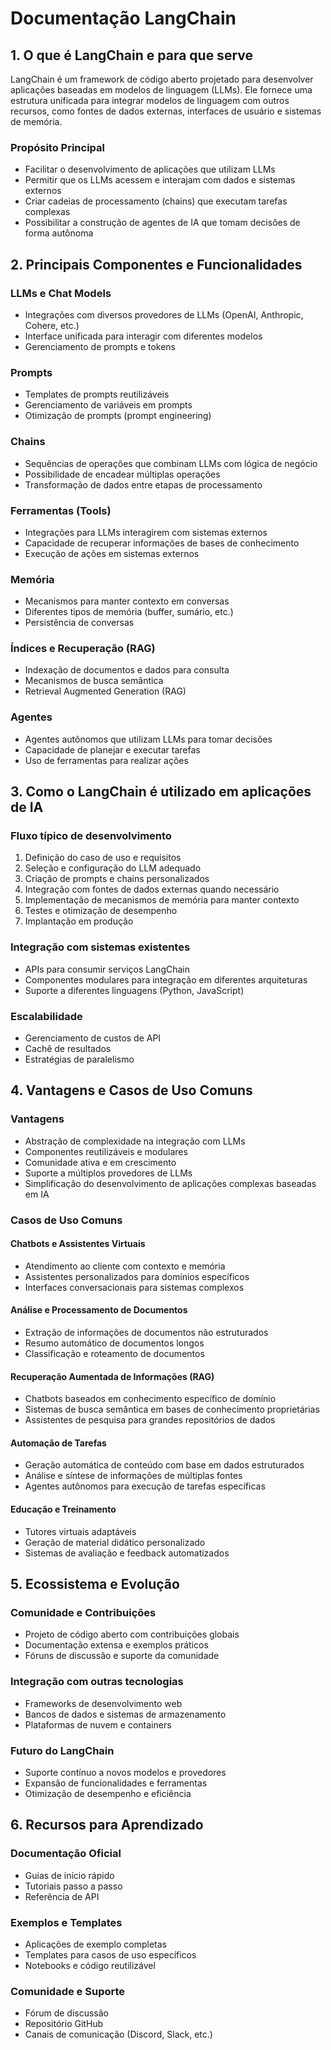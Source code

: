 # Documentação LangChain

## 1. O que é LangChain e para que serve

LangChain é um framework de código aberto projetado para desenvolver aplicações baseadas em modelos de linguagem (LLMs). Ele fornece uma estrutura unificada para integrar modelos de linguagem com outros recursos, como fontes de dados externas, interfaces de usuário e sistemas de memória.

### Propósito Principal
- Facilitar o desenvolvimento de aplicações que utilizam LLMs
- Permitir que os LLMs acessem e interajam com dados e sistemas externos
- Criar cadeias de processamento (chains) que executam tarefas complexas
- Possibilitar a construção de agentes de IA que tomam decisões de forma autônoma

## 2. Principais Componentes e Funcionalidades

### LLMs e Chat Models
- Integrações com diversos provedores de LLMs (OpenAI, Anthropic, Cohere, etc.)
- Interface unificada para interagir com diferentes modelos
- Gerenciamento de prompts e tokens

### Prompts
- Templates de prompts reutilizáveis
- Gerenciamento de variáveis em prompts
- Otimização de prompts (prompt engineering)

### Chains
- Sequências de operações que combinam LLMs com lógica de negócio
- Possibilidade de encadear múltiplas operações
- Transformação de dados entre etapas de processamento

### Ferramentas (Tools)
- Integrações para LLMs interagirem com sistemas externos
- Capacidade de recuperar informações de bases de conhecimento
- Execução de ações em sistemas externos

### Memória
- Mecanismos para manter contexto em conversas
- Diferentes tipos de memória (buffer, sumário, etc.)
- Persistência de conversas

### Índices e Recuperação (RAG)
- Indexação de documentos e dados para consulta
- Mecanismos de busca semântica
- Retrieval Augmented Generation (RAG)

### Agentes
- Agentes autônomos que utilizam LLMs para tomar decisões
- Capacidade de planejar e executar tarefas
- Uso de ferramentas para realizar ações

## 3. Como o LangChain é utilizado em aplicações de IA

### Fluxo típico de desenvolvimento
1. Definição do caso de uso e requisitos
2. Seleção e configuração do LLM adequado
3. Criação de prompts e chains personalizados
4. Integração com fontes de dados externas quando necessário
5. Implementação de mecanismos de memória para manter contexto
6. Testes e otimização de desempenho
7. Implantação em produção

### Integração com sistemas existentes
- APIs para consumir serviços LangChain
- Componentes modulares para integração em diferentes arquiteturas
- Suporte a diferentes linguagens (Python, JavaScript)

### Escalabilidade
- Gerenciamento de custos de API
- Cachê de resultados
- Estratégias de paralelismo

## 4. Vantagens e Casos de Uso Comuns

### Vantagens
- Abstração de complexidade na integração com LLMs
- Componentes reutilizáveis e modulares
- Comunidade ativa e em crescimento
- Suporte a múltiplos provedores de LLMs
- Simplificação do desenvolvimento de aplicações complexas baseadas em IA

### Casos de Uso Comuns

#### Chatbots e Assistentes Virtuais
- Atendimento ao cliente com contexto e memória
- Assistentes personalizados para domínios específicos
- Interfaces conversacionais para sistemas complexos

#### Análise e Processamento de Documentos
- Extração de informações de documentos não estruturados
- Resumo automático de documentos longos
- Classificação e roteamento de documentos

#### Recuperação Aumentada de Informações (RAG)
- Chatbots baseados em conhecimento específico de domínio
- Sistemas de busca semântica em bases de conhecimento proprietárias
- Assistentes de pesquisa para grandes repositórios de dados

#### Automação de Tarefas
- Geração automática de conteúdo com base em dados estruturados
- Análise e síntese de informações de múltiplas fontes
- Agentes autônomos para execução de tarefas específicas

#### Educação e Treinamento
- Tutores virtuais adaptáveis
- Geração de material didático personalizado
- Sistemas de avaliação e feedback automatizados

## 5. Ecossistema e Evolução

### Comunidade e Contribuições
- Projeto de código aberto com contribuições globais
- Documentação extensa e exemplos práticos
- Fóruns de discussão e suporte da comunidade

### Integração com outras tecnologias
- Frameworks de desenvolvimento web
- Bancos de dados e sistemas de armazenamento
- Plataformas de nuvem e containers

### Futuro do LangChain
- Suporte contínuo a novos modelos e provedores
- Expansão de funcionalidades e ferramentas
- Otimização de desempenho e eficiência

## 6. Recursos para Aprendizado

### Documentação Oficial
- Guias de início rápido
- Tutoriais passo a passo
- Referência de API

### Exemplos e Templates
- Aplicações de exemplo completas
- Templates para casos de uso específicos
- Notebooks e código reutilizável

### Comunidade e Suporte
- Fórum de discussão
- Repositório GitHub
- Canais de comunicação (Discord, Slack, etc.)